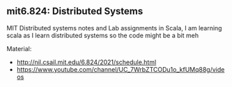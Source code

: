 ## mit6.824: Distributed Systems

MIT Distributed systems notes and Lab assignments in Scala, I am learning scala as I learn distributed systems so the code might be a bit meh   

Material:

- http://nil.csail.mit.edu/6.824/2021/schedule.html
- https://www.youtube.com/channel/UC_7WrbZTCODu1o_kfUMq88g/videos

